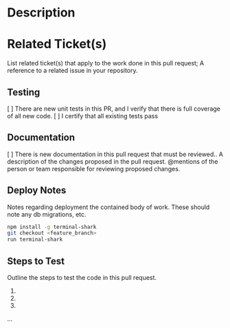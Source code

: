 # Description

# Related Ticket(s)
List related ticket(s) that apply to the work done in this pull request;
A reference to a related issue in your repository.

## Testing

[ ] There are new unit tests in this PR, and I verify that there is full coverage of all new code.
[ ] I certify that all existing tests pass

## Documentation

[ ] There is new documentation in this pull request that must be reviewed..
A description of the changes proposed in the pull request.
@mentions of the person or team responsible for reviewing proposed changes.

## Deploy Notes
Notes regarding deployment the contained body of work.  These should note any
db migrations, etc.

```sh
npm install -g terminal-shark
git checkout <feature_branch>
run terminal-shark
```

## Steps to Test
Outline the steps to test the code in this pull request.

1. 
2.
3.
...
